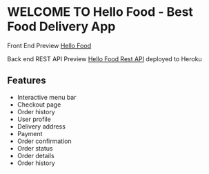 # WELCOME TO Hello Food - Best Food Delivery App

Front End Preview [Hello Food](https://hellofood-44499.web.app/)

Back end REST API Preview
[Hello Food Rest API](https://hello-food-app.herokuapp.com/) deployed to Heroku

## Features

- Interactive menu bar
- Checkout page
- Order history
- User profile
- Delivery address
- Payment
- Order confirmation
- Order status
- Order details
- Order history
